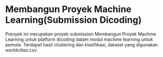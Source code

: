 # Membangun Proyek Machine Learning(Submission Dicoding)

Preoyek ini merupakan proyek submission Membangun Proyek Machine Learning untuk platform dicoding dalam modul machine learning untuk pemula.
Terdapat hasil clustering dan klasifikasi, dataset yang digunakan worldcities.csv
